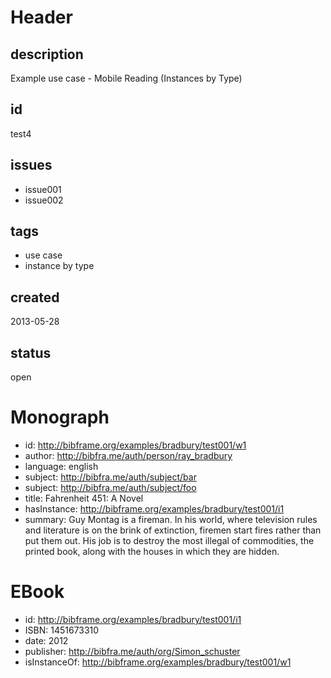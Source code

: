# Header

## description

Example use case - Mobile Reading (Instances by Type)

## id

test4

## issues

* issue001
* issue002

## tags

* use case
* instance by type

## created

2013-05-28

## status

open

# Monograph

* id: http://bibframe.org/examples/bradbury/test001/w1
* author: <http://bibfra.me/auth/person/ray_bradbury>
* language: english
* subject: http://bibfra.me/auth/subject/bar
* subject: http://bibfra.me/auth/subject/foo
* title: Fahrenheit 451: A Novel
* hasInstance: http://bibframe.org/examples/bradbury/test001/i1
* summary: Guy Montag is a fireman. In his world, where television rules and literature is on the brink of extinction, firemen start fires rather than put them out. His job is to destroy the most illegal of commodities, the printed book, along with the houses in which they are hidden. 


# EBook

* id: http://bibframe.org/examples/bradbury/test001/i1
* ISBN: 1451673310
* date: 2012
* publisher: http://bibfra.me/auth/org/Simon_schuster
* isInstanceOf: http://bibframe.org/examples/bradbury/test001/w1

